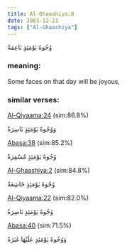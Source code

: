 ```yaml
---
title: Al-Ghaashiya:8
date: 2003-12-21
tags: ["Al-Ghaashiya"]
---
```

وُجُوهٌ يَوْمَئِذٍ نَاعِمَةٌ
### meaning: 
Some faces on that day will be joyous,
### similar verses: 

[Al-Qiyaama:24](/75/24) (sim:86.8%)

وَوُجُوهٌ يَوْمَئِذٍ بَاسِرَةٌ

[Abasa:38](/80/38) (sim:85.2%)

وُجُوهٌ يَوْمَئِذٍ مُسْفِرَةٌ

[Al-Ghaashiya:2](/88/2) (sim:84.8%)

وُجُوهٌ يَوْمَئِذٍ خَاشِعَةٌ

[Al-Qiyaama:22](/75/22) (sim:82.0%)

وُجُوهٌ يَوْمَئِذٍ نَاضِرَةٌ

[Abasa:40](/80/40) (sim:71.5%)

وَوُجُوهٌ يَوْمَئِذٍ عَلَيْهَا غَبَرَةٌ
